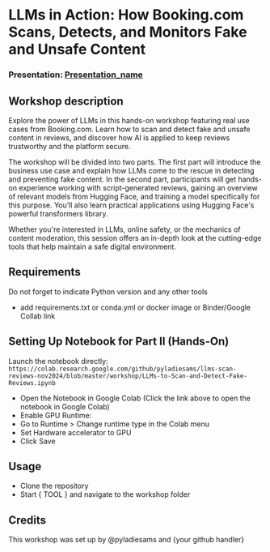 # LLMs in Action: How Booking.com Scans, Detects, and Monitors Fake and Unsafe Content
### Presentation: [Presentation_name](workshop/Presentation_template.pptx)

## Workshop description
Explore the power of LLMs in this hands-on workshop featuring real use cases from Booking.com. Learn how to scan and detect fake and unsafe content in reviews, and discover how AI is applied to keep reviews trustworthy and the platform secure. 

The workshop will be divided into two parts. The first part will introduce the business use case and explain how LLMs come to the rescue in detecting and preventing fake content. In the second part, participants will get hands-on experience working with script-generated reviews, gaining an overview of relevant models from Hugging Face, and training a model specifically for this purpose. You’ll also learn practical applications using Hugging Face's powerful transformers library.

Whether you're interested in LLMs, online safety, or the mechanics of content moderation, this session offers an in-depth look at the cutting-edge tools that help maintain a safe digital environment.

## Requirements
Do not forget to indicate Python version and any other tools
+ add requirements.txt or conda.yml or docker image or Binder/Google Collab link

## Setting Up Notebook for Part II (Hands-On)

Launch the notebook directly: 
`https://colab.research.google.com/github/pyladiesams/llms-scan-reviews-nov2024/blob/master/workshop/LLMs-to-Scan-and-Detect-Fake-Reviews.ipynb`

- Open the Notebook in Google Colab (Click the link above to open the notebook in Google Colab)
- Enable GPU Runtime:
- Go to Runtime > Change runtime type in the Colab menu
- Set Hardware accelerator to GPU
- Click Save

## Usage
* Clone the repository
* Start { TOOL } and navigate to the workshop folder

## Credits
This workshop was set up by @pyladiesams and {your github handler}
